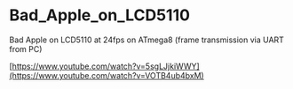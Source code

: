 # Bad_Apple_on_LCD5110
Bad Apple on LCD5110 at 24fps on ATmega8 (frame transmission via UART from PC)


[https://www.youtube.com/watch?v=5sgLJjkiWWY](https://www.youtube.com/watch?v=VOTB4ub4bxM)
